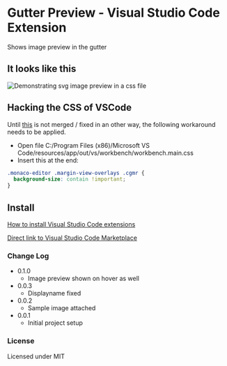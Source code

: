 # Gutter Preview - Visual Studio Code Extension

Shows image preview in the gutter

## It looks like this

![Demonstrating svg image preview in a css file](https://raw.githubusercontent.com/kisstkondoros/gutter-preview/master/images/sample.png)

## Hacking the CSS of VSCode
Until [this](https://github.com/Microsoft/vscode/pull/6553) is not merged / fixed in an other way, the following workaround needs to be applied.
  
- Open file C:/Program Files (x86)/Microsoft VS Code/resources/app/out/vs/workbench/workbench.main.css
- Insert this at the end:
```css
.monaco-editor .margin-view-overlays .cgmr {
  background-size: contain !important;
}
``` 

## Install

[How to install Visual Studio Code extensions](https://code.visualstudio.com/docs/editor/extension-gallery)

[Direct link to Visual Studio Code Marketplace](https://marketplace.visualstudio.com/items?itemName=kisstkondoros.vscode-gutter-preview)

### Change Log
- 0.1.0
  - Image preview shown on hover as well
- 0.0.3
  - Displayname fixed
- 0.0.2
  - Sample image attached
- 0.0.1
  - Initial project setup

### License

Licensed under MIT
